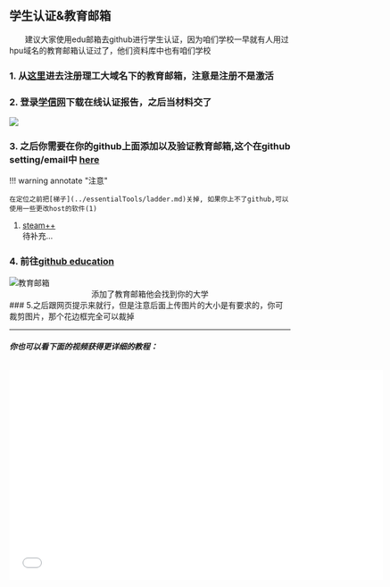 ## 学生认证&教育邮箱

&emsp;&emsp;建议大家使用edu邮箱去github进行学生认证，因为咱们学校一早就有人用过hpu域名的教育邮箱认证过了，他们资料库中也有咱们学校

### 1. 从[**这里**](https://mail.hpu.edu.cn/)进去**注册**理工大域名下的教育邮箱，注意是注册不是激活

### 2. 登录[学信网](https://my.chsi.com.cn/archive/index.action)下载在线认证报告，之后当材料交了
<img src="../../assets/campus/image.png"  loading="lazy">

### 3. 之后你需要在你的github上面添加以及验证教育邮箱,这个在github setting/email中 [**here**](https://github.com/settings/emails)

!!! warning annotate "注意" 
 
    在定位之前把[梯子](../essentialTools/ladder.md)关掉, 如果你上不了github,可以使用一些更改host的软件(1)

1. [steam++](https://steampp.net/) <br> 待补充...

### 4. 前往[**github education**](https://education.github.com/discount_requests/application)
<img src="../../assets/campus/education.png" alt="教育邮箱" loading="lazy">
<center>添加了教育邮箱他会找到你的大学</center>
### 5.之后跟网页提示来就行，但是注意后面上传图片的大小是有要求的，你可裁剪图片，那个花边框完全可以裁掉

<br>

---

###### **你也可以看下面的视频获得更详细的教程：**

<iframe width="670" height="376" src="//player.bilibili.com/player.html?isOutside=true&aid=992768666&bvid=BV1Ts4y1o7hc&cid=1033020095&p=1&autoplay=0" scrolling="no" border="0" frameborder="no" framespacing="0" allowfullscreen="true"></iframe>
